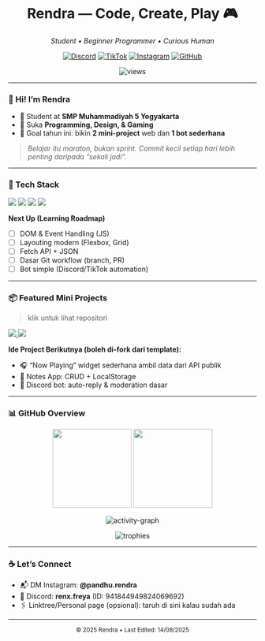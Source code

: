 <!--
  Modern, clean, and fully remade GitHub profile README
  Owner  : pandhu-rendra
  Edited : 14/08/2025
-->

<!-- ===== HERO ===== -->
<h1 align="center">Rendra — Code, Create, Play 🎮</h1>
<p align="center">
  <em>Student • Beginner Programmer • Curious Human</em>
</p>

<p align="center">
  <a href="https://discord.com/users/941844949824069692"><img alt="Discord" src="https://img.shields.io/badge/Discord-5165f6?style=for-the-badge&logo=discord&logoColor=white"></a>
  <a href="https://www.tiktok.com/@renx.freya"><img alt="TikTok" src="https://img.shields.io/badge/TikTok-010101?style=for-the-badge&logo=tiktok&logoColor=white"></a>
  <a href="https://instagram.com/pandhu.rendra"><img alt="Instagram" src="https://img.shields.io/badge/Instagram-a436b3?style=for-the-badge&logo=instagram&logoColor=white"></a>
  <a href="https://github.com/pandhu-rendra"><img alt="GitHub" src="https://img.shields.io/badge/GitHub-333333?style=for-the-badge&logo=github&logoColor=white"></a>
</p>

<p align="center">
  <img src="https://komarev.com/ghpvc/?username=pandhu-rendra&label=Profile%20Views&style=flat-square" alt="views"/>
</p>

---

<!-- ===== ABOUT ===== -->
### 👋 Hi! I’m Rendra
- 🏫 Student at **SMP Muhammadiyah 5 Yogyakarta**
- 🧠 Suka **Programming, Design, & Gaming**
- 🚀 Goal tahun ini: bikin **2 mini-project** web dan **1 bot sederhana**

> *Belajar itu maraton, bukan sprint. Commit kecil setiap hari lebih penting daripada “sekali jadi”.*

---

<!-- ===== TECH STACK ===== -->
### 🧰 Tech Stack
<p>
  <img src="https://img.shields.io/badge/JavaScript-18181B?style=for-the-badge&logo=javascript&logoColor=F7DF1E" />
  <img src="https://img.shields.io/badge/HTML5-18181B?style=for-the-badge&logo=html5&logoColor=E34F26" />
  <img src="https://img.shields.io/badge/CSS3-18181B?style=for-the-badge&logo=css3&logoColor=1572B6" />
  <img src="https://img.shields.io/badge/Python-18181B?style=for-the-badge&logo=python&logoColor=3776AB" />
</p>

**Next Up (Learning Roadmap)**  
- [ ] DOM & Event Handling (JS)  
- [ ] Layouting modern (Flexbox, Grid)  
- [ ] Fetch API + JSON  
- [ ] Dasar Git workflow (branch, PR)  
- [ ] Bot simple (Discord/TikTok automation)

---

<!-- ===== FEATURED PROJECTS ===== -->
### 📦 Featured Mini Projects
> klik untuk lihat repositori

<p align="left">
  <a href="https://github.com/pandhu-rendra/Custom-Activity">
    <img src="https://github-readme-stats.vercel.app/api/pin/?username=pandhu-rendra&repo=Custom-Activity&theme=onedark" />
  </a>
  <a href="https://github.com/pandhu-rendra/Auto-Responder">
    <img src="https://github-readme-stats.vercel.app/api/pin/?username=pandhu-rendra&repo=Auto-Responder&theme=onedark" />
  </a>
</p>

**Ide Project Berikutnya (boleh di-fork dari template):**
- 🎧 “Now Playing” widget sederhana ambil data dari API publik  
- 📝 Notes App: CRUD + LocalStorage  
- 🤖 Discord bot: auto-reply & moderation dasar  

---

<!-- ===== STATS ===== -->
### 📊 GitHub Overview
<p align="center">
  <img src="https://github-readme-stats.vercel.app/api?username=pandhu-rendra&show_icons=true&count_private=true&theme=algolia" height="160"/>
  <img src="https://github-readme-stats.vercel.app/api/top-langs?username=pandhu-rendra&layout=compact&theme=algolia" height="160"/>
</p>

<p align="center">
  <img src="https://github-readme-activity-graph.vercel.app/graph?username=pandhu-rendra&theme=react-dark" alt="activity-graph"/>
</p>

<p align="center">
  <img src="https://github-profile-trophy.vercel.app/?username=pandhu-rendra&theme=algolia&no-frame=true&margin-w=10&row=1" alt="trophies"/>
</p>

---

<!-- ===== CONTACT ===== -->
### ☕ Let’s Connect
- 📬 DM Instagram: **@pandhu.rendra**
- 💬 Discord: **renx.freya** (ID: 941844949824069692)
- 🖇️ Linktree/Personal page (opsional): taruh di sini kalau sudah ada

---

<p align="center">
  <sub>© 2025 Rendra • Last Edited: 14/08/2025</sub>
</p>

<!--
Tips:
1) Ganti/rapikan nama repo yang dipin di bagian Featured Projects.
2) Kalau stats API kadang down, reload aja — ini layanan gratisan.
3) Bisa tambahin "contribution snake" dengan GitHub Actions kalau mau makin rame.
-->
